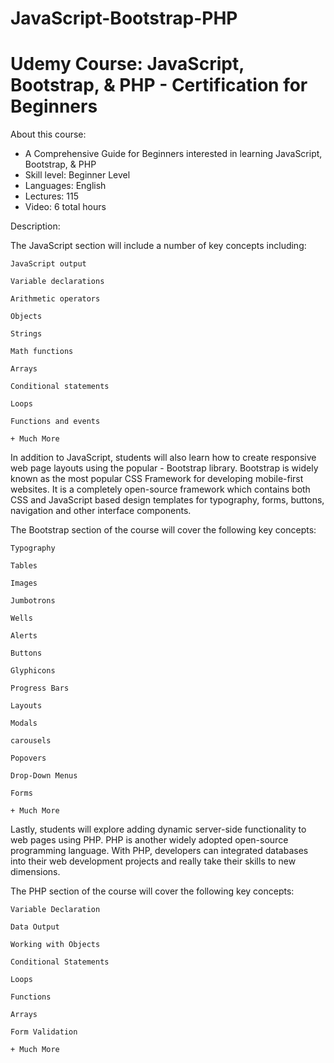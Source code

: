 # JavaScript-Bootstrap-PHP
# Udemy Course: JavaScript, Bootstrap, & PHP - Certification for Beginners 

About this course: 
* A Comprehensive Guide for Beginners interested in learning JavaScript, Bootstrap, & PHP
* Skill level: Beginner Level
* Languages: English
* Lectures: 115
* Video: 6 total hours

Description:

The JavaScript section will include a number of key concepts including:

    JavaScript output

    Variable declarations

    Arithmetic operators

    Objects

    Strings

    Math functions

    Arrays

    Conditional statements

    Loops

    Functions and events

    + Much More

In addition to JavaScript, students will also learn how to create responsive web page layouts using the popular - Bootstrap library. Bootstrap is widely known as the most popular CSS Framework for developing mobile-first websites. It is a completely open-source framework which contains both CSS and JavaScript based design templates for typography, forms, buttons, navigation and other interface components.

The Bootstrap section of the course will cover the following key concepts:

    Typography

    Tables

    Images

    Jumbotrons

    Wells

    Alerts

    Buttons

    Glyphicons

    Progress Bars

    Layouts

    Modals

    carousels

    Popovers

    Drop-Down Menus

    Forms

    + Much More

Lastly, students will explore adding dynamic server-side functionality to web pages using PHP. PHP is another widely adopted open-source programming language. With PHP, developers can integrated databases into their web development projects and really take their skills to new dimensions.

The PHP section of the course will cover the following key concepts:

    Variable Declaration

    Data Output

    Working with Objects

    Conditional Statements

    Loops

    Functions

    Arrays

    Form Validation

    + Much More
